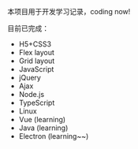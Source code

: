 本项目用于开发学习记录，coding now!

目前已完成：

- H5+CSS3
- Flex layout
- Grid layout
- JavaScript
- jQuery
- Ajax
- Node.js
- TypeScript
- Linux
- Vue (learning)
- Java (learning)
- Electron (learning~~)